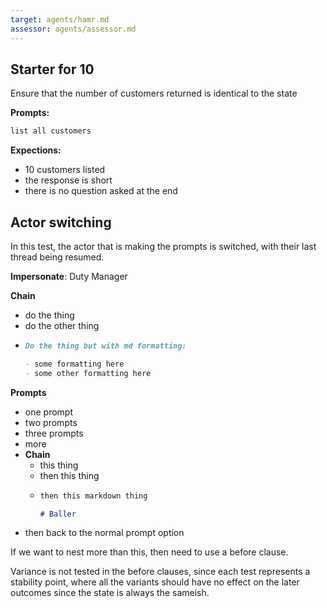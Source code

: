 ```yaml
---
target: agents/hamr.md
assessor: agents/assessor.md
---
```


## Starter for 10

Ensure that the number of customers returned is identical to the state

**Prompts:**

```markdown
list all customers
```

**Expections:**

- 10 customers listed
- the response is short
- there is no question asked at the end

## Actor switching

In this test, the actor that is making the prompts is switched, with their last
thread being resumed.

**Impersonate**: Duty Manager

**Chain**

- do the thing
- do the other thing
- ```md
  Do the thing but with md formatting:

  - some formatting here
  - some other formatting here
  ```

**Prompts**

- one prompt
- two prompts
- three prompts
- more
- **Chain**
  - this thing
  - then this thing
  - ```md
    then this markdown thing

    # Baller
    ```
- then back to the normal prompt option

If we want to nest more than this, then need to use a before clause.

Variance is not tested in the before clauses, since each test represents a
stability point, where all the variants should have no effect on the later
outcomes since the state is always the sameish.
